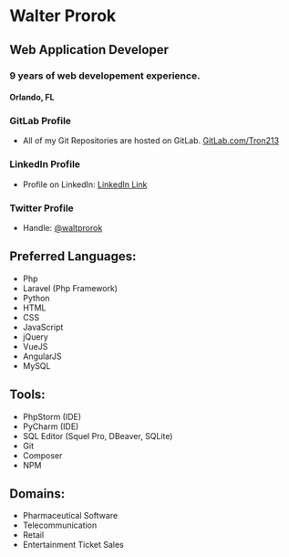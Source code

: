 # Walter Prorok
## Web Application Developer
### 9 years of web developement experience.
#### Orlando, FL

### GitLab Profile
* All of my Git Repositories are hosted on GitLab.
[GitLab.com/Tron213](https://gitlab.com/Tron213)

### LinkedIn Profile
* Profile on LinkedIn: 
[LinkedIn Link](https://www.linkedin.com/in/walter-prorok/)

### Twitter Profile
* Handle: [@waltprorok](https://twitter.com/waltprorok)


## Preferred Languages:
* Php
* Laravel (Php Framework)
* Python
* HTML
* CSS
* JavaScript
* jQuery
* VueJS
* AngularJS
* MySQL

## Tools:
* PhpStorm (IDE)
* PyCharm (IDE)
* SQL Editor (Squel Pro, DBeaver, SQLite)
* Git
* Composer
* NPM

## Domains:
* Pharmaceutical Software
* Telecommunication
* Retail
* Entertainment Ticket Sales

